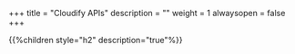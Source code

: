 +++
title = "Cloudify APIs"
description = ""
weight = 1
alwaysopen = false
+++

{{%children style="h2" description="true"%}}
